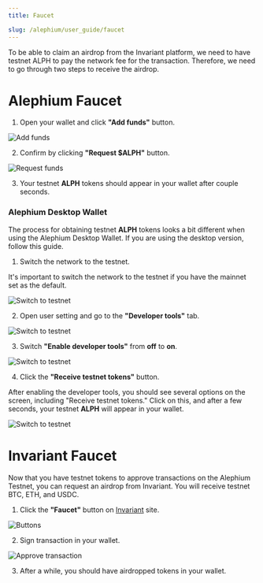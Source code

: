 ```yaml
---
title: Faucet

slug: /alephium/user_guide/faucet
---
```


To be able to claim an airdrop from the Invariant platform, we need to have testnet ALPH to pay the network fee for the transaction. Therefore, we need to go through two steps to receive the airdrop.

# Alephium Faucet

1. Open your wallet and click **"Add funds"** button.

![Add funds](/img/docs/app/alph/alph_add_funds.jpg)

2. Confirm by clicking **"Request $ALPH"** button.

![Request funds](/img/docs/app/alph/alph_request.jpg)

3. Your testnet **ALPH** tokens should appear in your wallet after couple seconds.

### Alephium Desktop Wallet

The process for obtaining testnet **ALPH** tokens looks a bit different when using the Alephium Desktop Wallet. If you are using the desktop version, follow this guide.

1. Switch the network to the testnet.

It's important to switch the network to the testnet if you have the mainnet set as the default.

![Switch to testnet](/img/docs/app/alph/alph_testnetswitch.jpg)

2. Open user setting and go to the **"Developer tools"** tab.

![Switch to testnet](/img/docs/app/alph/alph_developertools.jpg)

3. Switch **"Enable developer tools"** from **off** to **on**.

![Switch to testnet](/img/docs/app/alph/alph_switch.jpg)

4. Click the **"Receive testnet tokens"** button.

After enabling the developer tools, you should see several options on the screen, including "Receive testnet tokens." Click on this, and after a few seconds, your testnet **ALPH** will appear in your wallet.

![Switch to testnet](/img/docs/app/alph/alph_receivetokens.jpg)

# Invariant Faucet

Now that you have testnet tokens to approve transactions on the Alephium Testnet, you can request an airdrop from Invariant. You will receive testnet BTC, ETH, and USDC.

1. Click the **"Faucet"** button on [Invariant](https://alph.invariant.app/) site.

![Buttons](/img/docs/app/alph/alph_faucet.jpg)

2. Sign transaction in your wallet.

![Approve transaction](/img/docs/app/alph/alph_sign_transaction.jpg)

3. After a while, you should have airdropped tokens in your wallet.
